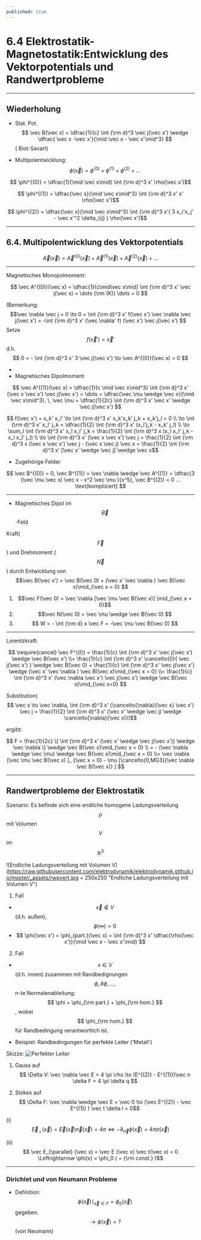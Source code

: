 ```yaml
---
published: true
---
```

# 6.4 Elektrostatik-Magnetostatik:Entwicklung des Vektorpotentials und Randwertprobleme

---

## Wiederholung

- Stat. Pot. $$ \vec B(\vec x) = \dfrac{1}{c} \int {\rm d}^3 \vec j(\vec x') \wedge \dfrac{ \vec x 
-\vec x'}{\mid \vec x - \vec x'\mid^3} $$ ( Biot-Savart)

- Multipolentwicklung: $$ \phi(\vec x) = \phi^{(0)} + \phi^{(1)} + \phi^{(2)} + \dots $$

$$ \phi^{(0)} = \dfrac{1}{\mid \vec x\mid} \int {\rm d}^3 x' \rho(\vec x')$$

$$ \phi^{(1)} = \dfrac{\vec x}{\mid \vec x\mid^3} \int {\rm d}^3 x' x' \rho(\vec x')$$

$$ \phi^{(2)} = \dfrac{\vec x}{\mid \vec x\mid^3} \int {\rm d}^3 x'( 3 x_i'x_j' - \vec x'^2 \delta_{ij} ) \rho(\vec x')$$

---

## 6.4. Multipolentwicklung des Vektorpotentials

$$ \vec A(\vec x) = \vec A^{(0)}(\vec x) + \vec A^{(1)}(\vec x) + \vec A^{(2)}(\vec x) + \dots $$

---
Magnetisches Monopolmoment:

$$ \vec A^{(0)}(\vec x) = \dfrac{1}{c\mid\vec x\mid} \int {\rm d}^3 x' \vec j(\vec x) = \dots {\rm (K)} \dots = 0  $$

(Bemerkung: $$\vec \nabla \vec j = 0 \to 0 = \int {\rm d}^3 x' f(\vec x') \vec \nabla \vec j(\vec x') = -\int {\rm d}^3 x' (\vec \nabla' f) (\vec x') \vec j(\vec x') $$
Setze $$ f(\vec x') = \vec x' $$ d.h. $$ 0 = - \int {\rm d}^3 x' 3 \vec j(\vec x') \to \vec A^{(0)}(\vec x) = 0 $$

-
- Magnetisches Dipolmoment

$$ \vec A^{(1)}(\vec x) =  \dfrac{1}{c \mid \vec x\mid^3} \int {\rm d}^3 x' (\vec x \vec x') \vec j(\vec x') = \dots = \dfrac{\vec \mu \wedge \vec x}{\mid \vec x\mid^3}, \, \vec \mu = \dfrac{1}{2c} \int {\rm d}^3 x' \vec x' \wedge \vec j(\vec x') $$

$$ f(\vec x') = x_k' x_l' \to \int {\rm d}^3 x' x_k'x_k' j_k + x_k'j_l = 0 \\ \to \int {\rm d}^3 x' x_l' j_k = \dfrac{1}{2} \int {\rm d}^3 x' (x_l'j_k - x_k' j_l) \\ \to \sum_l \int {\rm d}^3 x' x_l x_l' j_k = \frac{1}{2} \int {\rm d}^3 x (x_l x_l' j_k - x_l x_l' j_l) \\ \to  \int {\rm d}^3 x' (\vec x \vec x') \vec j = \frac{1}{2} \int {\rm d}^3 x (\vec x \vec x') \vec j - (\vec x \vec j) \vec x = \frac{1}{2} \int {\rm d}^3 x' [\vec x' \wedge \vec j] \wedge \vec x$$

- Zugehörige Felder

$$ \vec B^{(0)} = 0, \vec B^{(1)} = \vec \nabla \wedge \vec A^{(1)} = \dfrac{3 (\vec \mu \vec x) \vec x - x^2 \vec \mu }{x^5}, \vec B^{(2)} = 0 ... \text{kompliziert} $$

---
- Magnetisches Dipol im $$\vec B$$-Feld

Kraft( $$\vec F $$) und Drehmoment ( $$\vec N $$) durch Entwicklung von $$\vec B(\vec x') = \vec B(\vec 0) + (\vec x' \vec \nabla ) \vec B(\vec x)\mid_{\vec x = 0} $$

1. $$\vec F(\vec 0) = \vec \nabla [\vec \mu \vec B(\vec x)] \mid_{\vec x = 0}$$
2. $$\vec N(\vec 0) = \vec \mu \wedge \vec B(\vec 0) $$
3. $$ W = - \int {\rm d} x \vec F = -\vec \mu \vec B(\vec 0) $$

---
Lorentzkraft:

$$ \require{cancel} \vec F^{(l)} = \frac{1}{c} \int {\rm d}^3 x' \vec j(\vec x') \wedge \vec B(\vec x') \\= \frac{1}{c} \int {\rm d}^3 x' \cancelto{0}{ \vec j(\vec x') } \wedge \vec B(\vec 0) + \frac{1}{c} \int {\rm d}^3 x' \vec j(\vec x') \wedge (\vec x' \vec \nabla ) \vec B(\vec x)\mid_{\vec x = 0} \\= \frac{1}{c} \int {\rm d}^3 x' (\vec \nabla  \vec x') \vec j(\vec x') \wedge \vec B(\vec x)\mid_{\vec x=0} $$

Substitution( $$ \vec x \to \vec \nabla, \int {\rm d}^3 x' (\cancelto{\nabla}{\vec x} \vec x') \vec j = \frac{1}{2} \int {\rm d}^3 x' (\vec x' \wedge \vec j) \wedge \cancelto{\nabla}{\vec x)})$$

ergibt:

$$ F = \frac{1}{2c} \{ \int {\rm d}^3 x' (\vec x' \wedge \vec j(\vec x')) \wedge \vec \nabla \} \wedge \vec B(\vec x)\mid_{\vec x = 0} \\ = - (\vec \nabla \wedge \vec \mu) \wedge \vec B(\vec x)\mid_{\vec x = 0} \\= \vec \nabla [\vec \mu \vec B(\vec x) ]_ {\vec x = 0} - \mu [\cancelto{0,MG3}{\vec \nabla \vec B(\vec x)} ] $$

--- 
## Randwertprobleme der Elektrostatik

Szenario: Es befinde sich eine endliche homogene Ladungsverteilung $$\rho$$ mit Volumen $$V$$ im $$\mathbb{R}^3$$

![Endliche Ladungsverteilung mit Volumen V](https://raw.githubusercontent.com/elektrodynamik/elektrodynamik.github.io/master/_assets/rwpvert.jpg = 250x250 "Endliche Ladungsverteilung mit Volumen V")

1. Fall 
- $$ \vec x \notin V $$(d.h. außen), $$ \phi(\infty) = 0$$
- $$ \phi(\vec x') = \phi_{part.}(\vec x) = \int {\rm d}^3 x' \dfrac{\rho(\vec x')}{\mid \vec x - \vec x'\mid}  $$

2. Fall
- $$ x \in V $$ (d.h. innen) zusammen mit Randbedignungen $$\phi, \partial \phi, \dots, $$n-te Normalenableitung:
$$ \phi = \phi_{\rm part.} + \phi_{\rm hom.} $$,
wobei $$ \phi_{\rm hom.} $$ für Randbedingung verantwortlich ist.



- Beispiel: Randbedingungen für perfekte Leiter ('Metall')

Skizze: ![Perfekter Leiter](https://raw.githubusercontent.com/elektrodynamik/elektrodynamik.github.io/master/_assets/perfleit.jpg "Perfekter Leiter: Tangevektor t, Normalenvektor n, E-Feldstärke E")

1. Gauss auf $$ \Delta V:  \vec \nabla \vec E = 4 \pi \rho \to (E^{(2)} - E^{(1)})\vec n \delta F = 4 \pi \delta q $$

2. Stokes auf $$ \Delta F: \vec \nabla \wedge \vec E = \vec 0 \to (\vec E^{(2)} - \vec E^{(1)} ) \vec t \delta l = 0$$

(i) $$ \vec E_{\perp} (\vec x) = \vec E(\vec x) \vec n(\vec x) = 4 \pi \Leftrightarrow -\partial_{\vec n}\phi (\vec x) = 4 \pi \sigma (\vec x)$$

(ii) $$ \vec E_{\parallel} (\vec x) = \vec E (\vec x) \vec t(\vec x) = 0 \Leftrightarrow \phi(x) = \phi_0 ( = {\rm const.} )$$

---

### Dirichlet und von Neumann Probleme

- Definition: $$ \phi(\vec x)\mid_{\vec x \in F} = \phi_0(\vec x) $$ gegeben. $$\to \phi(\vec x) = ? $$ (von Neumann) 